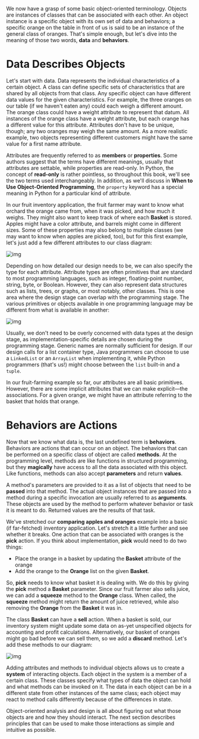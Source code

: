 We now have a grasp of some basic object-oriented terminology. Objects are instances of classes that can be associated with each other. An object instance  is a specific object with its own set of data and behaviors; a specific  orange on the table in front of us is said to be an instance of the  general class of oranges. That's simple enough, but let's dive into the  meaning of those two words, **data** and **behaviors**.

# Data Describes Objects

Let's start with data. Data represents the individual characteristics of a certain  object. A class can define specific sets of characteristics that are  shared by all objects from that class. Any specific object can have  different data values for the given characteristics. For example, the  three oranges on our table (if we haven't eaten any) could each weigh a  different amount. The orange class could have a weight attribute to  represent that datum. All instances of the orange class have a weight  attribute, but each orange has a different value for this attribute.  Attributes don't have to be unique, though; any two oranges may weigh  the same amount. As a more realistic example, two objects representing  different customers might have the same value for a first name  attribute.

Attributes are frequently referred to as **members** or **properties**. Some authors  suggest that the terms have different meanings, usually that attributes  are settable, while properties are read-only. In Python, the concept of  **read-only** is rather pointless, so throughout this book, we'll see the two terms used interchangeably. In addition, as we'll discuss in **When to Use Object-Oriented Programming**, the `property` keyword has a special meaning in Python for a particular kind of attribute.

In  our fruit inventory application, the fruit farmer may want to know what  orchard the orange came from, when it was picked, and how much it  weighs. They might also want to keep track of where each **Basket**  is stored. Apples might have a color attribute, and barrels might come  in different sizes. Some of these properties may also belong to multiple  classes (we may want to know when apples are picked, too), but for this  first example, let's just add a few different attributes to our class  diagram:

![img](https://static.packt-cdn.com/products/9781789615852/graphics/0c8aeb83-f802-40f8-acec-9314a7c52eef.png)

Depending on how detailed our design needs to be, we can also specify the type for each attribute. Attribute types are often primitives that are standard to most programming languages, such as integer, floating-point number, string, byte, or Boolean. However, they can also represent data structures such as lists, trees, or graphs, or most notably, other classes. This is one area where the design stage can overlap with the programming stage. The various primitives or objects available in one programming language may be different from what is available in another:

![img](https://static.packt-cdn.com/products/9781789615852/graphics/dcd02f07-d516-4e2a-9d27-bbd92bcc31f7.png)

Usually, we don't need to be overly concerned with data types at the design stage, as implementation-specific details are chosen during the programming stage. Generic names are normally sufficient for design. If our design calls for a list container type, Java programmers can choose to use a `LinkedList` or an `ArrayList` when implementing it, while Python programmers (that's us!) might choose between the `list` built-in and a `tuple`.

In  our fruit-farming example so far, our attributes are all basic  primitives. However, there are some implicit attributes that we can make  explicit—the associations. For a given orange, we might have an  attribute referring to the basket that holds that orange.

# Behaviors are Actions

Now that we know what data is, the last undefined term is **behaviors**. Behaviors are actions that can occur on an object. The behaviors that can be performed on a specific class of object are called **methods**. At the programming level, methods are like functions in structured programming, but they **magically** have access to all the data associated with this object. Like functions, methods can also accept **parameters** and return **values**.

A method's parameters are provided to it as a list of objects that need to be **passed** into that method. The actual object instances that are passed into a method during a specific invocation are usually referred to as **arguments**.  These objects are used by the method to perform whatever behavior or  task it is meant to do. Returned values are the results of that task.

We've stretched our **comparing apples and oranges** example  into a basic (if far-fetched) inventory application. Let's stretch it a  little further and see whether it breaks. One action that can be  associated with oranges is the **pick** action. If you think about implementation, **pick** would need to do two things:

- Place the orange in a basket by updating the **Basket** attribute of the orange
- Add the orange to the **Orange** list on the given **Basket**.

So, **pick** needs to know what basket it is dealing with. We do this by giving the **pick** method a **Basket** parameter. Since our fruit farmer also sells juice, we can add a **squeeze** method to the **Orange** class. When called, the **squeeze** method might return the amount of juice retrieved, while also removing the **Orange** from the **Basket** it was in.

The class **Basket** can have a **sell** action. When a basket is sold, our inventory system might update some data on as-yet unspecified objects for accounting and profit calculations. Alternatively, our basket of oranges might go bad before we can sell them, so we add a **discard** method. Let's add these methods to our diagram:

![img](https://static.packt-cdn.com/products/9781789615852/graphics/1ab4c873-4cfa-427d-8e53-b58a2b8df264.png)

Adding attributes and methods to individual objects allows us to create a **system**  of interacting objects. Each object in the system is a member of a  certain class. These classes specify what types of data the object can  hold and what methods can be invoked on it. The data in each object can  be in a different state from other instances of the same class; each  object may react to method calls differently because of the differences  in state.

Object-oriented analysis and design is all about figuring out what those objects  are and how they should interact. The next section describes principles  that can be used to make those interactions as simple and intuitive as  possible.